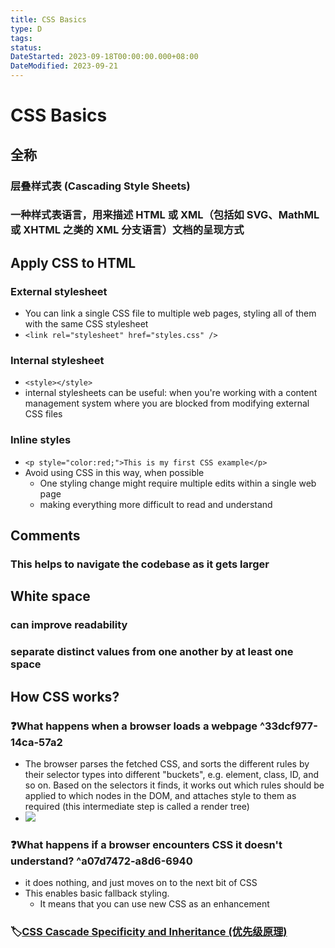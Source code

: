 ```yaml
---
title: CSS Basics
type: D
tags:
status:
DateStarted: 2023-09-18T00:00:00.000+08:00
DateModified: 2023-09-21
---
```


# CSS Basics

## 全称

### 层叠样式表 (Cascading Style Sheets)

### 一种样式表语言，用来描述 HTML 或 XML（包括如 SVG、MathML 或 XHTML 之类的 XML 分支语言）文档的呈现方式

## Apply CSS to HTML

### External stylesheet

- You can link a single CSS file to multiple web pages, styling all of them with the same CSS stylesheet
- `<link rel="stylesheet" href="styles.css" />`

### Internal stylesheet

- `<style></style>`
- internal stylesheets can be useful: when you're working with a content management system where you are blocked from modifying external CSS files

### Inline styles

- `<p style="color:red;">This is my first CSS example</p>`
- Avoid using CSS in this way, when possible
  - One styling change might require multiple edits within a single web page
  - making everything more difficult to read and understand

## Comments

### This helps to navigate the codebase as it gets larger

## White space

### can improve readability

### separate distinct values from one another by at least one space

## How CSS works?

### ❓What happens when a browser loads a webpage ^33dcf977-14ca-57a2

- The browser parses the fetched CSS, and sorts the different rules by their selector types into different "buckets", e.g. element, class, ID, and so on. Based on the selectors it finds, it works out which rules should be applied to which nodes in the DOM, and attaches style to them as required (this intermediate step is called a render tree)
- ![](https://cdn.jsdelivr.net/gh/jenniferwonder/bimg/web-design/O-CSS-Browser-loads-webpage.png)

### ❓What happens if a browser encounters CSS it doesn't understand? ^a07d7472-a8d6-6940

- it does nothing, and just moves on to the next bit of CSS
- This enables basic fallback styling.
  - It means that you can use new CSS as an enhancement

### 🏷️[CSS Cascade Specificity and Inheritance (优先级原理)](<CSS-Cascade-Specificity-and-Inheritance-(优先级原理).md>)
